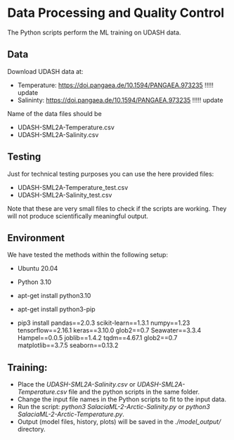 # Data Processing and Quality Control

The Python scripts perform the ML training on UDASH data.

## Data

Download UDASH data at:
- Temperature: https://doi.pangaea.de/10.1594/PANGAEA.973235 !!!!! update
- Salininty: https://doi.pangaea.de/10.1594/PANGAEA.973235 !!!!! update

Name of the data files should be
- UDASH-SML2A-Temperature.csv
- UDASH-SML2A-Salinity.csv


## Testing

Just for technical testing purposes you can use the here provided files:
- UDASH-SML2A-Temperature_test.csv
- UDASH-SML2A-Salinity_test.csv

Note that these are very small files to check if the scripts are
working. They will not produce scientifically meaningful output.


## Environment

We have tested the methods within the following setup:

- Ubuntu 20.04

- Python 3.10
 - apt-get install python3.10
 - apt-get install python3-pip

- pip3 install pandas==2.0.3 scikit-learn==1.3.1 numpy==1.23 tensorflow==2.16.1 keras==3.10.0 glob2==0.7 Seawater==3.3.4 Hampel==0.0.5 joblib==1.4.2 tqdm==4.67.1 glob2==0.7 matplotlib==3.7.5  seaborn==0.13.2


## Training:

- Place the *UDASH-SML2A-Salinity.csv* or *UDASH-SML2A-Temperature.csv* file and the python scripts in the same folder.
- Change the input file names in the Python scripts to fit to the input data.
- Run the script: *python3 SalaciaML-2-Arctic-Salinity.py* or *python3 SalaciaML-2-Arctic-Temperature.py*.
- Output (model files, history, plots) will be saved in the *./model_output/* directory.

